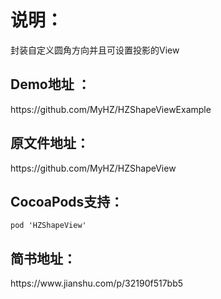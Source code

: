 <h1>说明：</h1>
封装自定义圆角方向并且可设置投影的View

<h2>Demo地址 ：</h2>
https://github.com/MyHZ/HZShapeViewExample

<h2>原文件地址：</h2>
https://github.com/MyHZ/HZShapeView

<h2>CocoaPods支持：</h2>

```
pod 'HZShapeView'
```

<h2>简书地址：</h2>
https://www.jianshu.com/p/32190f517bb5

